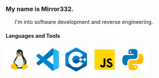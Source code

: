 ### My name is Mirror332.
<ul>
I'm into software development and reverse engineering.
</ul>
<h4> Languages and Tools </h4>
<a href="https://archlinux.org/"><img alt="Arch Linux" src="./images/tux.svg"/></a>
<a href="https://vscodium.com/"><img alt="VS Codium" src="./images/vsc19.svg"/></a>
<a href="https://cplusplus.com/"><img alt="C++" src="./images/cpp.svg"/></a>
<a href="https://javascript.com/"><img alt="JavaScript" src="./images/js.svg"/></a>
<a href="https://www.python.org/"><img alt="Python" src="./images/py.svg"/></a>

